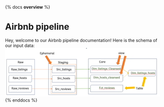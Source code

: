 {% docs __overview__ %}
# Airbnb pipeline
Hey, welcome to our Airbnb pipeline documentation!
Here is the schema of our input data:
![input schema](assets/airbnb_pipeline.png)
{% enddocs %}